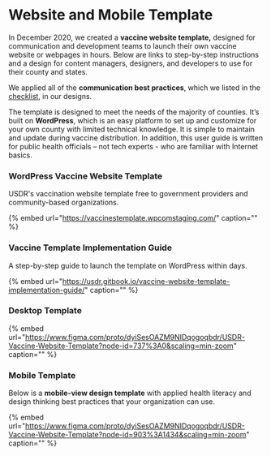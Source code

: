 # Website and Mobile Template

In December 2020, we created a **vaccine website template,** designed for communication and development teams to launch their own vaccine website or webpages in hours. Below are links to step-by-step instructions and a design for content managers, designers, and developers to use for their county and states. 

We applied all of the **communication best practices**, which we listed in the [checklist](checklists.md), in our designs.

The template is designed to meet the needs of the majority of counties. It’s built on **WordPress**, which is an easy platform to set up and customize for your own county with limited technical knowledge. It is simple to maintain and update during vaccine distribution. In addition, this user guide is written for public health officials – not tech experts - who are familiar with Internet basics. 

### WordPress Vaccine Website Template

USDR's vaccination website template free to government providers and community-based organizations.

{% embed url="https://vaccinestemplate.wpcomstaging.com/" caption="" %}

### Vaccine Template Implementation Guide

A step-by-step guide to launch the template on WordPress within days.

{% embed url="https://usdr.gitbook.io/vaccine-website-template-implementation-guide/" caption="" %}

### Desktop Template

{% embed url="https://www.figma.com/proto/dyiSesOAZM9NIDqogoqbdr/USDR-Vaccine-Website-Template?node-id=737%3A0&scaling=min-zoom" caption="" %}

### Mobile Template

Below is a **mobile-view design template** with applied health literacy and design thinking best practices that your organization can use.

{% embed url="https://www.figma.com/proto/dyiSesOAZM9NIDqogoqbdr/USDR-Vaccine-Website-Template?node-id=903%3A1434&scaling=min-zoom" caption="" %}

